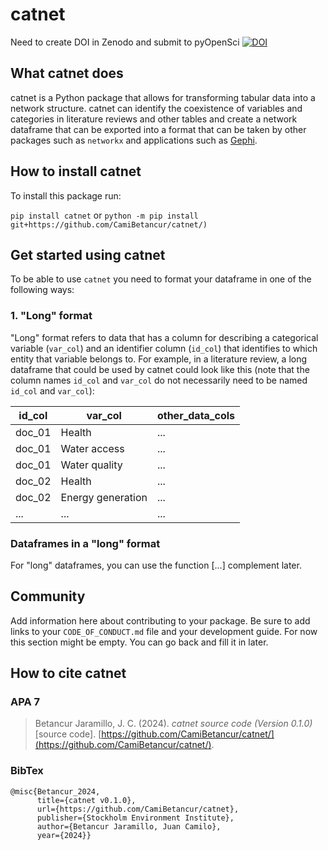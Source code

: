 # catnet
Need to create DOI in Zenodo and submit to pyOpenSci
[![DOI](https://zenodo.org/badge/DOI/10.5281/zenodo.8365068.svg)](https://doi.org/10.5281/zenodo.8365068)

## What catnet does
catnet is a Python package that allows for transforming tabular data into a network structure. catnet can identify the coexistence of variables and categories in literature reviews and other tables and create a network dataframe that can be exported into a format that can be taken by other packages such as `networkx` and applications such as [Gephi](https://gephi.org/).

## How to install catnet
To install this package run:

`pip install catnet`
or
`python -m pip install git+https://github.com/CamiBetancur/catnet/)`

## Get started using catnet

To be able to use `catnet` you need to format your dataframe in one of the following ways:
### 1. **"Long" format**
"Long" format refers to data that has a column for describing a categorical variable (`var_col`) and an identifier column (`id_col`) that identifies to which entity that variable belongs to. For example, in a literature review, a long dataframe that could be used by catnet could look like this (note that the column names `id_col` and `var_col` do not necessarily need to be named `id_col` and `var_col`):

| id_col | var_col            | other_data_cols |
| ------ | ------------------ | --------------- |
| doc_01 | Health             | ...             |
| doc_01 | Water access       | ...             |
| doc_01 | Water quality      | ...             |
| doc_02 | Health             | ...             |
| doc_02 | Energy generation  | ...             |
|  ...   |   ...              | ...             |

### Dataframes in a "long" format

For "long" dataframes, you can use the function [...] complement later.

## Community

Add information here about contributing to your package. Be sure to add links to your
`CODE_OF_CONDUCT.md` file and your development guide. For now this section might be
empty. You can go back and fill it in later.

## How to cite catnet

### APA 7

>Betancur Jaramillo, J. C. (2024). _catnet source code (Version 0.1.0)_ [source code]. [https://github.com/CamiBetancur/catnet/](https://github.com/CamiBetancur/catnet/). 

### BibTex


```
@misc{Betancur_2024,  
      title={catnet v0.1.0},  
      url={https://github.com/CamiBetancur/catnet},  
      publisher={Stockholm Environment Institute},  
      author={Betancur Jaramillo, Juan Camilo},  
      year={2024}}  
```
